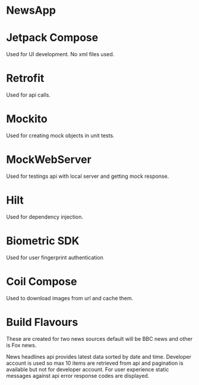 # NewsApp

# Jetpack Compose
  Used for UI development. No xml files used.
  
# Retrofit
  Used for api calls.
  
# Mockito
  Used for creating mock objects in unit tests.
  
# MockWebServer
  Used for testings api with local server and getting mock response.
  
# Hilt 
  Used for dependency injection.
  
# Biometric SDK
  Used for user fingerprint authentication
  
# Coil Compose
  Used to download images from url and cache them.

# Build Flavours
  These are created for two news sources default will be BBC news and other is Fox news.

 
  News headlines api provides latest data sorted by date and time.
  Developer account is used so max 10 items are retrieved from api and pagination is available but not for developer account.
  For user experience static messages against api error response codes are displayed.